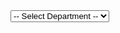 <select name="Coordinators[0].DeptName" class="form-control" id="DeptName" required>
    <option value="">-- Select Department --</option>
    @foreach (var item in ViewBag.DeptList as List<SelectListItem>)
    {
        <option value="@item.Value">@item.Text</option>
    }
</select>
